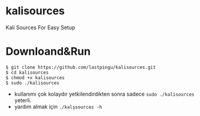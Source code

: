 # kalisources
Kali Sources For Easy Setup
# Downloand&Run
```
$ git clone https://github.com/lastpingu/kalisources.git
$ cd kalisources
$ chmod +x kalisources
$ sudo ./kalisources
```
* kullanımı çok kolaydır yetkilendirdikten sonra sadece `sudo ./kalisources` yeterli.
* yardım almak için `./kalşsources -h`

